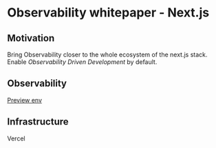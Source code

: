 # Observability whitepaper - Next.js

## Motivation

Bring Observability closer to the whole ecosystem of the next.js stack.
Enable _Observability Driven Development_ by default.

## Observability

[Preview env](https://ui.honeycomb.io/zeen-obs/environments/test/result/3mELDaaStQR?tab=raw)

## Infrastructure

Vercel
